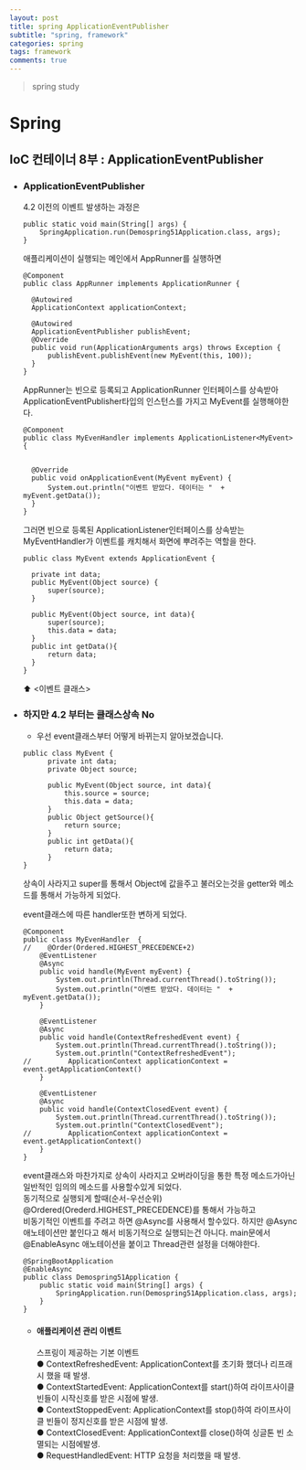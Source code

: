 ```yaml
---
layout: post
title: spring ApplicationEventPublisher
subtitle: "spring, framework"
categories: spring
tags: framework
comments: true
---
```

> spring study

# Spring

## IoC 컨테이너 8부 : ApplicationEventPublisher

* ### ApplicationEventPublisher 

  4.2 이전의 이벤트 발생하는 과정은 

  ```
  public static void main(String[] args) {
      SpringApplication.run(Demospring51Application.class, args);
  }
  ```
  애플리케이션이 실행되는 메인에서 AppRunner를 실행하면

  ```
  @Component
  public class AppRunner implements ApplicationRunner {

    @Autowired
    ApplicationContext applicationContext;

    @Autowired
    ApplicationEventPublisher publishEvent;
    @Override
    public void run(ApplicationArguments args) throws Exception {
        publishEvent.publishEvent(new MyEvent(this, 100));
    }
  }
  ```
  AppRunner는 빈으로 등록되고 ApplicationRunner 인터페이스를 상속받아 ApplicationEventPublisher타입의 인스턴스를 가지고 MyEvent를 실행해야한다.

  ```
  @Component
  public class MyEvenHandler implements ApplicationListener<MyEvent> {


    @Override
    public void onApplicationEvent(MyEvent myEvent) {
        System.out.println("이벤트 받았다. 데이터는 "  + myEvent.getData());
    }
  }
  ```
  그러면 빈으로 등록된 ApplicationListener인터페이스를 상속받는 MyEventHandler가 이벤트를 캐치해서 화면에 뿌려주는 역할을 한다. 

  ```
  public class MyEvent extends ApplicationEvent {

    private int data;
    public MyEvent(Object source) {
        super(source);
    }

    public MyEvent(Object source, int data){
        super(source);
        this.data = data;
    }
    public int getData(){
        return data;
    }
  }
  ```
  ⬆︎ <이벤트 클래스>
* ### 하지만 4.2 부터는 클래스상속 No

  * 우선 event클래스부터 어떻게 바뀌는지 알아보겠습니다.
  ```
  public class MyEvent {
        private int data;
        private Object source;

        public MyEvent(Object source, int data){
            this.source = source;
            this.data = data;
        }
        public Object getSource(){
            return source;
        }
        public int getData(){
            return data;
        }
  }
  ```
  상속이 사라지고 super를 통해서 Object에 값을주고 불러오는것을 getter와 메소드를 통해서 가능하게 되었다. 
  

  event클래스에 따른 handler또한 변하게 되었다.
  ```
  @Component
  public class MyEvenHandler  {
  //    @Order(Ordered.HIGHEST_PRECEDENCE+2)
      @EventListener
      @Async
      public void handle(MyEvent myEvent) {
          System.out.println(Thread.currentThread().toString());
          System.out.println("이벤트 받았다. 데이터는 "  + myEvent.getData());
      }

      @EventListener
      @Async
      public void handle(ContextRefreshedEvent event) {
          System.out.println(Thread.currentThread().toString());
          System.out.println("ContextRefreshedEvent");
  //         ApplicationContext applicationContext = event.getApplicationContext()
      }

      @EventListener
      @Async
      public void handle(ContextClosedEvent event) {
          System.out.println(Thread.currentThread().toString());
          System.out.println("ContextClosedEvent");
  //         ApplicationContext applicationContext = event.getApplicationContext()
      }
  }
  ```
  event클래스와 마찬가지로 상속이 사라지고 오버라이딩을 통한 특정 메소드가아닌 일반적인 임의의 메소드를 사용할수있게 되었다.  
  동기적으로 실행되게 할때(순서-우선순위) @Ordered(Orederd.HIGHEST_PRECEDENCE)를 통해서 가능하고  
  비동기적인 이벤트를 주려고 하면 @Async를 사용해서 할수있다. 하지만 @Async애노테이션만 붙인다고 해서 비동기적으로 실행되는건 아니다. 
  main문에서 @EnableAsync 애노테이션을 붙이고 Thread관련 설정을 더해야한다. 

  ```
  @SpringBootApplication
  @EnableAsync
  public class Demospring51Application {
      public static void main(String[] args) {
          SpringApplication.run(Demospring51Application.class, args);
      }
  }
  ```

  * #### 애플리케이션 관리 이벤트 
    스프링이 제공하는 기본 이벤트  
    ● ContextRefreshedEvent: ApplicationContext를 초기화 했더나 리프래시 했을 때 발생.  
    ● ContextStartedEvent: ApplicationContext를 start()하여 라이프사이클 빈들이 시작신호를 받은 시점에 발생.  
    ● ContextStoppedEvent: ApplicationContext를 stop()하여 라이프사이클 빈들이 정지신호를 받은 시점에 발생.  
    ● ContextClosedEvent: ApplicationContext를 close()하여 싱글톤 빈 소멸되는 시점에발생.  
    ● RequestHandledEvent: HTTP 요청을 처리했을 때 발생.